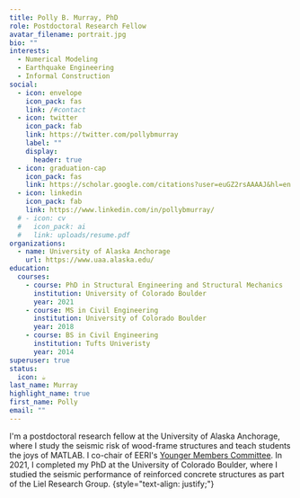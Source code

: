 ```yaml
---
title: Polly B. Murray, PhD
role: Postdoctoral Research Fellow
avatar_filename: portrait.jpg
bio: ""
interests:
  - Numerical Modeling
  - Earthquake Engineering
  - Informal Construction
social:
  - icon: envelope
    icon_pack: fas
    link: /#contact
  - icon: twitter
    icon_pack: fab
    link: https://twitter.com/pollybmurray
    label: ""
    display:
      header: true
  - icon: graduation-cap
    icon_pack: fas
    link: https://scholar.google.com/citations?user=euGZ2rsAAAAJ&hl=en
  - icon: linkedin
    icon_pack: fab
    link: https://www.linkedin.com/in/pollybmurray/
  # - icon: cv
  #   icon_pack: ai
  #   link: uploads/resume.pdf
organizations:
  - name: University of Alaska Anchorage
    url: https://www.uaa.alaska.edu/
education:
  courses:
    - course: PhD in Structural Engineering and Structural Mechanics
      institution: University of Colorado Boulder
      year: 2021
    - course: MS in Civil Engineering
      institution: University of Colorado Boulder
      year: 2018
    - course: BS in Civil Engineering
      institution: Tufts Univeristy
      year: 2014
superuser: true
status:
  icon: ☕️
last_name: Murray
highlight_name: true
first_name: Polly
email: ""
---
```

I'm a postdoctoral research fellow at the University of Alaska Anchorage, where I study the seismic risk of wood-frame structures and teach students the joys of MATLAB. I co-chair of EERI's <a href="https://www.eeri.org/ymc">Younger Members Committee</a>. In 2021, I completed my PhD at the University of Colorado Boulder, where I studied the seismic performance of reinforced concrete structures as part of the Liel Research Group.
{style="text-align: justify;"}